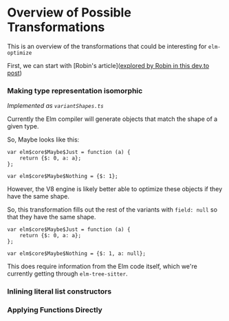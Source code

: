 # Overview of Possible Transformations

This is an overview of the transformations that could be interesting for `elm-optimize`


First, we can start with [Robin's article]([explored by Robin in this dev.to post](https://dev.to/skinney/improving-elm-s-compiler-output-5e1h))

### Making type representation isomorphic

*Implemented as `variantShapes.ts`*

Currently the Elm compiler will generate objects that match the shape of a given type.

So, Maybe looks like this:

```
var elm$core$Maybe$Just = function (a) {
    return {$: 0, a: a};
};

var elm$core$Maybe$Nothing = {$: 1};
```

However, the V8 engine is likely better able to optimize these objects if they have the same shape.

So, this transformation fills out the rest of the variants with `field: null` so that they have the same shape.

```
var elm$core$Maybe$Just = function (a) {
    return {$: 0, a: a};
};

var elm$core$Maybe$Nothing = {$: 1, a: null};
```

This does require information from the Elm code itself, which we're currently getting through `elm-tree-sitter`.




### Inlining literal list constructors



### Applying Functions Directly